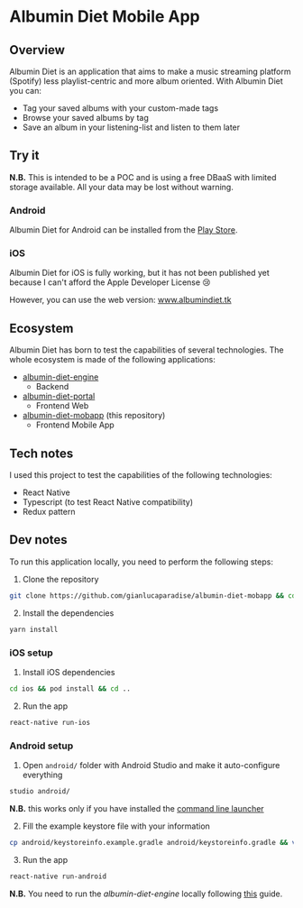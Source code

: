 # Albumin Diet Mobile App

## Overview

Albumin Diet is an application that aims to make a music streaming platform (Spotify) less playlist-centric and more album oriented.
With Albumin Diet you can:

* Tag your saved albums with your custom-made tags
* Browse your saved albums by tag
* Save an album in your listening-list and listen to them later

## Try it

**N.B.** This is intended to be a POC and is using a free DBaaS with limited storage available. All your data may be lost without warning.

### Android

Albumin Diet for Android can be installed from the [Play Store](https://play.google.com/store/apps/details?id=com.gianlucaparadise.albumindietmobapp).

### iOS

Albumin Diet for iOS is fully working, but it has not been published yet because I can't afford the Apple Developer License 😢

However, you can use the web version: www.albumindiet.tk

## Ecosystem

Albumin Diet has born to test the capabilities of several technologies. The whole ecosystem is made of the following applications:

* [albumin-diet-engine](https://github.com/gianlucaparadise/albumin-diet-engine)
  * Backend
* [albumin-diet-portal](https://github.com/gianlucaparadise/albumin-diet-portal)
  * Frontend Web
* [albumin-diet-mobapp](https://github.com/gianlucaparadise/albumin-diet-mobapp) (this repository)
  * Frontend Mobile App

## Tech notes

I used this project to test the capabilities of the following technologies:

* React Native
* Typescript (to test React Native compatibility)
* Redux pattern

## Dev notes

To run this application locally, you need to perform the following steps:

1. Clone the repository

```sh
git clone https://github.com/gianlucaparadise/albumin-diet-mobapp && cd albumin-diet-mobapp
```

2. Install the dependencies

```sh
yarn install
```

### iOS setup

1. Install iOS dependencies 

```sh
cd ios && pod install && cd ..
```

2. Run the app

```sh
react-native run-ios
```

### Android setup

1. Open `android/` folder with Android Studio and make it auto-configure everything

```sh
studio android/
```

**N.B.** this works only if you have installed the [command line launcher](https://stackoverflow.com/a/48266060/6155481)

2. Fill the example keystore file with your information

```sh
cp android/keystoreinfo.example.gradle android/keystoreinfo.gradle && vi android/keystoreinfo.gradle # use your favorite editor instead of vi
```

3. Run the app

```sh
react-native run-android
```

**N.B.** You need to run the *albumin-diet-engine* locally following [this](https://github.com/gianlucaparadise/albumin-diet-engine/blob/master/README.md) guide.
